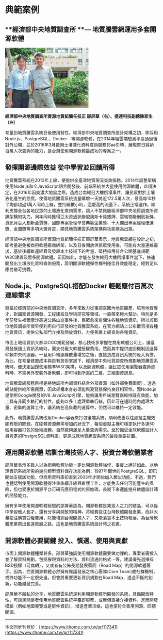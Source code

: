 # 典範案例

## **經濟部中央地質調查所 **— 地質騰雲網運用多套開源軟體

![](/assets/vghtc-5.png)

**經濟部中央地質調查所資源地質組簡任技正 邵屏華（右）、捷連科技副總陳家生（左）**

考量到地質騰雲系統日後使用特性，經濟部中央地質調查所設計架構之初，即採用Node.js、PostgreSQL、Docker⋯等開源軟體，在2014年經雲端驗測平臺通過後對外公開，並於2016年3月啟用土壤液化資料查詢服務\(SaaS\)時，展現單日容納百萬人次查詢的能力，是台灣使用開源軟體最成功的專案之一。

## 發揮開源邊際效益 從中學習並回饋所得

地質騰雲系統在2013年上線，便提供全臺灣地質現況查詢服務。2014年調整架構使用Node.js和全JavaScript語言開發後、前端系統並大量使用開源軟體，此項決定，在2016年因美濃大地震之際，造成台南維冠大樓倒塌事件，讓民眾對於土壤液化產生的恐慌，使得地質騰雲系統流量曝增一天將近172.5萬人次，最高每10秒平均都超過1萬人同時上線，並持續數小時，這麼高的流量下，系統正常運作，順利支撐全台各地民眾的土壤液化查詢需求，讓人不禁佩服經濟部中央地質調查所資訊架構的功力。同年同時獲得亞太資通訊聯盟奧斯卡獎銀牌、雲端物聯網創新獎、資訊月百大創新金質獎、國際專案管理學會典範企業獎、十大傑出專案經理優選獎、金圖獎等多項大獎肯定，顯見地質騰雲系統架構與功能極為出眾。

經濟部中央地質調查所資源地質組簡任技正邵屏華表示，地質騰雲網在設計之初，即考量避免被商用軟體廠商綁架，以及日後開放供民眾使用後，可能有大量連線需求，基於後續維運經費及發展本土技術下的考量，堅持採用符合公開基底規範W3C建置及眾多開源軟體。正因如此，才能在發生維冠大樓倒塌事件當下，快速開發出土壤液化資料查詢服務，證明開源軟體彈性機制極佳且效能穩定，絕對足以應付嚴苛挑戰。

## Node.js、PostgreSQL搭配Docker 輕鬆應付百萬次連線需求

隸屬於經濟部的中央地質調查所，多年來致力從事調查國內地質礦產、培育地質專才，對國家資源開發、工程建設及學術研究等領域，一直帶來極大幫助。特別是多年前發生福爾摩沙高速公路山崩事件後，民眾愈來愈關注各種地質資訊，所以該單位地質調查所很早便利用自行研發的地質騰雲系統，在官方網站上公布數百項各種地質資訊，提供公私部門介接及開放資料，方便民眾上網查詢各種資訊。

市面上地理資訊大都以OGC規範發展，核心技術多掌握在商用軟體公司上，讓臺灣發展國土資訊系統時，需支付龐大軟體授權費用。然而其中提供底圖機制因運算仰賴中央伺服器，一旦用戶端連線數量增加之後，直接造成資訊系統的龐大負擔。為此，在考量建置成本與自有技術掌握下，經濟部中央地質調查所規劃地質騰雲系統時，便決定回歸使用標準W3C架構，以及開源軟體，讓民眾使用瀏覽器查詢資料時，不需另外安裝外掛軟體，即可得到所需的二維、三維圖資訊息。

地質騰雲網服務目標是將地調所內部資料結合外部資源（如外部免費圖資），透過網站提供給所需民眾，因此架構本身必須能與瀏覽器保持良好相容性。而Node.js是使用Google開發的V8 JavaScript引擎，能夠讓用戶端瀏覽器維持既有效能，加上具有非同步執行的特性，能夠以多工處理單執行緒，因此可在短時間內處理大量、密集的運算工作，讓系統在高負載的運算中，仍然可以維持一定效能。

此外，地質騰雲系統改用Docker容器來打包後端系統，順利改善以往虛擬主機效能有限的問題。在硬體資源無需增加的狀況下，每個虛擬主機可穩定執行多達50個用容器打包的後端服務，自然能夠滿足大量查詢需求。至於備受全球軟體設計人員肯定的PostgreSQL資料庫，更是成就地質騰雲系統的最後重要拼圖。

## 運用開源軟體 培訓台灣技術人才、投資台灣軟體業者

邵屏華表示多數人以為商用軟體功能一定比開源軟體強悍，事實上絕非如此。以地理資訊系統所需的幾何類型資料儲存功能為例，1997年問世的PostgreSQL，即已開始支援該功能，但商用資料庫卻直到2003年才開始加入類似功能。不過，我們也體認到使用開源軟體得注重後續升級與維護工作，才能免去任何可能產生的風險，但也受惠於開源平台可研究應用程式的原始碼，長期下來還能提升軟體設計師的開發能力。

擁有多年使用開源軟體經驗的邵屏華認為，開源軟體是集眾人之力的結晶，可以從中學習他人長才，還有分享與開放的精神，將經費投注台灣軟體開發產業，而非大量投注購買受權費用，除能培訓台灣開源人才，又能落實本土技術發展，為台灣軟體產業祭出長遠發展之路，這也是地質騰雲系統設計時之初衷。

## 開源軟體必要關鍵 投入、慎選、使用與貢獻

市面上開源軟體種類甚多，邵屏華強調使用開源軟體需要做功課的，專案者需投入並了解資料規劃，包括展現資料的方法、資料流通的格式⋯等，建議優先選擇採BSD授權（可商轉），又或者有公佈長期發展藍圖（Road Map）的開源軟體著手。因為，完善開源軟體必然擁有維護發展之核心團隊\(Core Team\)或社群機制，或許功能不一定很先進，但會將重要更新資訊規劃在Road Map，透過不斷的創新，功能越發完善。

邵屏華不藏私的分享，地質騰雲系統是利用開源軟體所開發的系統，具備開放特性，可讓民間業者使用地質騰雲系統平臺即服務，或無償直接介接資料，進而開發模組（例如地圖導覽或是房仲資訊），增進產業活絡，這也便符合善用開源、回饋開源。

---

本文同步刊登於：[https://www.ithome.com.tw/pr/117341](https://www.ithome.com.tw/pr/117341)

